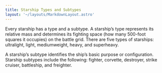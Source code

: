 ```yaml
---
title: Starship Types and Subtypes
layout: '~/layouts/MarkdownLayout.astro'
---
```

Every starship has a type and a subtype. A starship’s type represents its
relative mass and determines its fighting space (how many 500-foot squares it
occupies) on the battle grid. There are five types of starships: ultralight,
light, mediumweight, heavy, and superheavy.

A starship’s subtype identifies the ship’s basic purpose or configuration.
Starship subtypes include the following: fighter, corvette, destroyer, strike
cruiser, battleship, and freighter.

